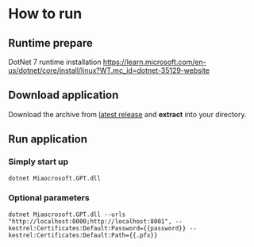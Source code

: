 # How to run
## Runtime prepare
DotNet 7 runtime installation https://learn.microsoft.com/en-us/dotnet/core/install/linux?WT.mc_id=dotnet-35129-website
## Download application
Download the archive from [latest release](https://github.com/consoleworld/Miaocrosoft.GPT/releases) and **extract** into your directory.
## Run application
### Simply start up
```
dotnet Miaocrosoft.GPT.dll
```
### Optional parameters
```
dotnet Miaocrosoft.GPT.dll --urls "http://localhost:8000;http://localhost:8001", --kestrel:Certificates:Default:Password={{password}} --kestrel:Certificates:Default:Path={{.pfx}}
```